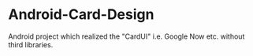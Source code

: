 Android-Card-Design
===================

Android project which realized the "CardUI" i.e. Google Now etc. without third libraries.
